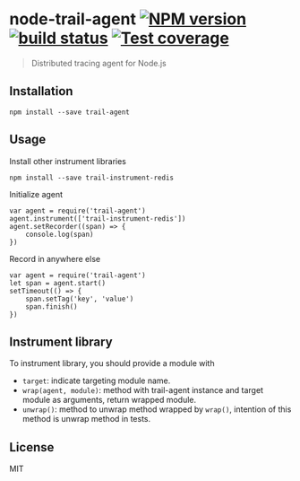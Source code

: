 # node-trail-agent [![NPM version][npm-image]][npm-url] [![build status][travis-image]][travis-url] [![Test coverage][coveralls-image]][coveralls-url]

> Distributed tracing agent for Node.js

## Installation

    npm install --save trail-agent

## Usage

Install other instrument libraries

    npm install --save trail-instrument-redis

Initialize agent

    var agent = require('trail-agent')
    agent.instrument(['trail-instrument-redis'])
    agent.setRecorder((span) => {
        console.log(span)
    })

Record in anywhere else

    var agent = require('trail-agent')
    let span = agent.start()
    setTimeout(() => {
        span.setTag('key', 'value')
        span.finish()
    })

## Instrument library

To instrument library, you should provide a module with

* `target`: indicate targeting module name.
* `wrap(agent, module)`: method with trail-agent instance and target module as
    arguments, return wrapped module.
* `unwrap()`: method to unwrap method wrapped by `wrap()`, intention of this
    method is unwrap method in tests.

## License

MIT

[npm-image]: https://img.shields.io/npm/v/trail-agent.svg?style=flat
[npm-url]: https://npmjs.org/package/trail-agent
[travis-image]: https://img.shields.io/travis/CatTail/node-trail-agent.svg?style=flat
[travis-url]: https://travis-ci.org/CatTail/node-trail-agent
[coveralls-image]: https://img.shields.io/coveralls/CatTail/node-trail-agent.svg?style=flat
[coveralls-url]: https://coveralls.io/r/CatTail/node-trail-agent?branch=master
